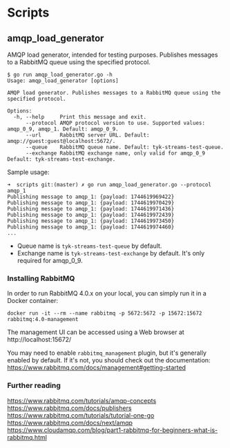 # Scripts

## amqp_load_generator

AMQP load generator, intended for testing purposes. Publishes messages to a RabbitMQ queue using the specified protocol.

```
$ go run amqp_load_generator.go -h
Usage: amqp_load_generator [options]

AMQP load generator. Publishes messages to a RabbitMQ queue using the specified protocol.

Options:
  -h, --help     Print this message and exit.
      --protocol AMQP protocol version to use. Supported values: amqp_0_9, amqp_1. Default: amqp_0_9.
      --url      RabbitMQ server URL. Default: amqp://guest:guest@localhost:5672/.
      --queue    RabbitMQ queue name. Default: tyk-streams-test-queue.
      --exchange RabbitMQ exchange name, only valid for amqp_0_9 Default: tyk-streams-test-exchange.
```

Sample usage: 

```
➜  scripts git:(master) ✗ go run amqp_load_generator.go --protocol amqp_1
Publishing message to amqp_1: {payload: 1744619969422}
Publishing message to amqp_1: {payload: 1744619970429}
Publishing message to amqp_1: {payload: 1744619971436}
Publishing message to amqp_1: {payload: 1744619972439}
Publishing message to amqp_1: {payload: 1744619973450}
Publishing message to amqp_1: {payload: 1744619974460}
...
```

* Queue name is `tyk-streams-test-queue` by default. 
* Exchange name is `tyk-streams-test-exchange` by default. It's only required for amqp_0_9.

### Installing RabbitMQ

In order to run RabbitMQ 4.0.x on your local, you can simply run it in a Docker container:

```shell
docker run -it --rm --name rabbitmq -p 5672:5672 -p 15672:15672 rabbitmq:4.0-management
```

The management UI can be accessed using a Web browser at http://localhost:15672/

You may need to enable `rabbitmq_management` plugin, but it's generally enabled by default. If it's not, you should 
check out the documentation: https://www.rabbitmq.com/docs/management#getting-started

### Further reading

https://www.rabbitmq.com/tutorials/amqp-concepts
https://www.rabbitmq.com/docs/publishers
https://www.rabbitmq.com/tutorials/tutorial-one-go
https://www.rabbitmq.com/docs/next/amqp
https://www.cloudamqp.com/blog/part1-rabbitmq-for-beginners-what-is-rabbitmq.html